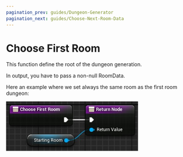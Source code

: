 ```yaml
---
pagination_prev: guides/Dungeon-Generator
pagination_next: guides/Choose-Next-Room-Data
---
```


# Choose First Room

This function define the root of the dungeon generation.

In output, you have to pass a non-null RoomData.

Here an example where we set always the same room as the first room dungeon:

![](Images/ChooseFirstRoomData.jpg)
